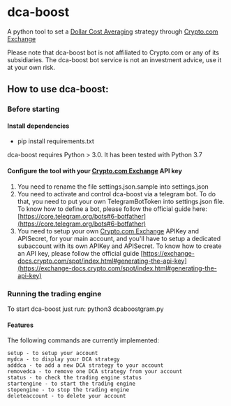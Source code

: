 # dca-boost

A python tool to set a [Dollar Cost Averaging](https://en.wikipedia.org/wiki/Dollar_cost_averaging) strategy through [Crypto.com Exchange](crypto.com/exchange)

Please note that dca-boost bot is not affiliated to Crypto.com or any of its subsidiaries. The dca-boost bot service is not an investment advice, use it at your own risk.

## How to use dca-boost:

### Before starting

#### Install dependencies
- pip install requirements.txt

dca-boost requires Python > 3.0. It has been tested with Python 3.7

#### Configure the tool with your [Crypto.com Exchange](crypto.com/exchange) API key
1. You need to rename the file settings.json.sample into settings.json
2. You need to activate and control dca-boost via a telegram bot. To do that, you need to put your own TelegramBotToken into settings.json file. To know how to define a bot, please follow the official guide here: [https://core.telegram.org/bots#6-botfather](https://core.telegram.org/bots#6-botfather)
3. You need to setup your own [Crypto.com Exchange](crypto.com/exchange) APIKey and APISecret, for your main account, and you'll have to setup a dedicated subaccount with its own APIKey and APISecret. To know how to create an API key, please follow the official guide [https://exchange-docs.crypto.com/spot/index.html#generating-the-api-key](https://exchange-docs.crypto.com/spot/index.html#generating-the-api-key)

### Running the trading engine

To start dca-boost just run: python3 dcaboostgram.py


#### Features

The following commands are currently implemented:

```
setup - to setup your account
mydca - to display your DCA strategy
adddca - to add a new DCA strategy to your account
removedca - to remove one DCA strategy from your account
status - to check the trading engine status
startengine - to start the trading engine
stopengine - to stop the trading engine
deleteaccount - to delete your account
```
